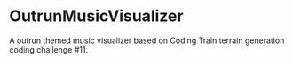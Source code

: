# OutrunMusicVisualizer
A outrun themed music visualizer based on Coding Train terrain generation coding challenge #11.
